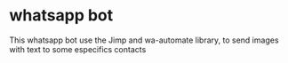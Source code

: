 # whatsapp bot
This whatsapp bot use the Jimp and wa-automate library, to send images with text to some especifics contacts
